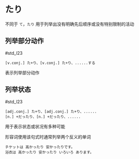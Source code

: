 # たり


不同于 `て`，`たり` 用于列举出没有明确先后顺序或没有特别限制的活动
## 列举部分动作

 #std_l23  

```nihongo  
[v.conj.] た+り、[v.conj.] た+り、......する  
```

表示列举部分动作  

## 列举状态

 #std_l23  

```nihongo
[adj.conj.] た+り、[adj.conj.] た+り、......  
[n.] +だったり、[n.] +だったり、......  
```

用于表示状态或状况有多种可能  

形容词使用该句式时通常列举两个反义的单词  

```nihongo
チケットは 高かったり 安かったりです。  
浴衣は 高かったり 安かったり いろいろ あります。  
```
